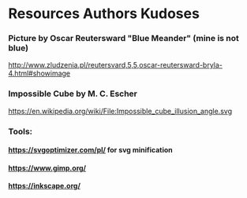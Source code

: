 # Resources Authors Kudoses

### Picture by Oscar Reutersward "Blue Meander" (mine is not blue)
http://www.zludzenia.pl/reutersvard,5,5,oscar-reutersward-bryla-4.html#showimage
### Impossible Cube by M. C. Escher
https://en.wikipedia.org/wiki/File:Impossible_cube_illusion_angle.svg
### Tools:
#### https://svgoptimizer.com/pl/ for svg minification
#### https://www.gimp.org/
#### https://inkscape.org/



